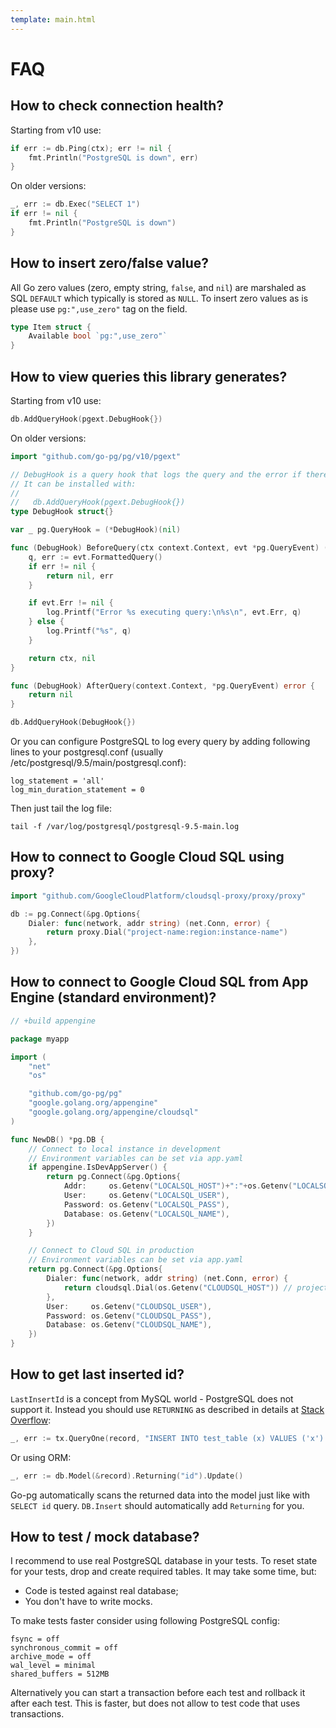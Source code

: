 ```yaml
---
template: main.html
---
```


# FAQ

## How to check connection health?

Starting from v10 use:

```go
if err := db.Ping(ctx); err != nil {
    fmt.Println("PostgreSQL is down", err)
}
```

On older versions:

```go
_, err := db.Exec("SELECT 1")
if err != nil {
    fmt.Println("PostgreSQL is down")
}
```

## How to insert zero/false value?

All Go zero values (zero, empty string, `false`, and `nil`) are marshaled as SQL `DEFAULT` which
typically is stored as `NULL`. To insert zero values as is please use `pg:",use_zero"`
tag on the field.

```go
type Item struct {
    Available bool `pg:",use_zero"`
}
```

## How to view queries this library generates?

Starting from v10 use:

```go
db.AddQueryHook(pgext.DebugHook{})
```

On older versions:

```go
import "github.com/go-pg/pg/v10/pgext"

// DebugHook is a query hook that logs the query and the error if there are any.
// It can be installed with:
//
//   db.AddQueryHook(pgext.DebugHook{})
type DebugHook struct{}

var _ pg.QueryHook = (*DebugHook)(nil)

func (DebugHook) BeforeQuery(ctx context.Context, evt *pg.QueryEvent) (context.Context, error) {
    q, err := evt.FormattedQuery()
    if err != nil {
        return nil, err
    }

    if evt.Err != nil {
        log.Printf("Error %s executing query:\n%s\n", evt.Err, q)
    } else {
        log.Printf("%s", q)
    }

    return ctx, nil
}

func (DebugHook) AfterQuery(context.Context, *pg.QueryEvent) error {
    return nil
}

db.AddQueryHook(DebugHook{})
```

Or you can configure PostgreSQL to log every query by adding following lines to your postgresql.conf
(usually /etc/postgresql/9.5/main/postgresql.conf):

```
log_statement = 'all'
log_min_duration_statement = 0
```

Then just tail the log file:

```shell
tail -f /var/log/postgresql/postgresql-9.5-main.log
```

## How to connect to Google Cloud SQL using proxy?

```go
import "github.com/GoogleCloudPlatform/cloudsql-proxy/proxy/proxy"

db := pg.Connect(&pg.Options{
    Dialer: func(network, addr string) (net.Conn, error) {
        return proxy.Dial("project-name:region:instance-name")
    },
})
```

## How to connect to Google Cloud SQL from App Engine (standard environment)?

```go
// +build appengine

package myapp

import (
    "net"
    "os"

    "github.com/go-pg/pg"
    "google.golang.org/appengine"
    "google.golang.org/appengine/cloudsql"
)

func NewDB() *pg.DB {
    // Connect to local instance in development
    // Environment variables can be set via app.yaml
    if appengine.IsDevAppServer() {
        return pg.Connect(&pg.Options{
            Addr:     os.Getenv("LOCALSQL_HOST")+":"+os.Getenv("LOCALSQL_PORT"),
            User:     os.Getenv("LOCALSQL_USER"),
            Password: os.Getenv("LOCALSQL_PASS"),
            Database: os.Getenv("LOCALSQL_NAME"),
        })
    }

    // Connect to Cloud SQL in production
    // Environment variables can be set via app.yaml
    return pg.Connect(&pg.Options{
        Dialer: func(network, addr string) (net.Conn, error) {
            return cloudsql.Dial(os.Getenv("CLOUDSQL_HOST")) // project-name:region:instance-name
        },
        User:     os.Getenv("CLOUDSQL_USER"),
        Password: os.Getenv("CLOUDSQL_PASS"),
        Database: os.Getenv("CLOUDSQL_NAME"),
    })
}
```

## How to get last inserted id?

`LastInsertId` is a concept from MySQL world - PostgreSQL does not support it. Instead you should
use `RETURNING` as described in details at
[Stack Overflow](https://stackoverflow.com/questions/2944297/postgresql-function-for-last-inserted-id):

```go
_, err := tx.QueryOne(record, "INSERT INTO test_table (x) VALUES ('x') RETURNING id", record)
```

Or using ORM:

```go
_, err := db.Model(&record).Returning("id").Update()
```

Go-pg automatically scans the returned data into the model just like with `SELECT id` query.
`DB.Insert` should automatically add `Returning` for you.

## How to test / mock database?

I recommend to use real PostgreSQL database in your tests. To reset state for your tests, drop and
create required tables. It may take some time, but:

- Code is tested against real database;
- You don't have to write mocks.

To make tests faster consider using following PostgreSQL config:

```
fsync = off
synchronous_commit = off
archive_mode = off
wal_level = minimal
shared_buffers = 512MB
```

Alternatively you can start a transaction before each test and rollback it after each test. This is
faster, but does not allow to test code that uses transactions.
